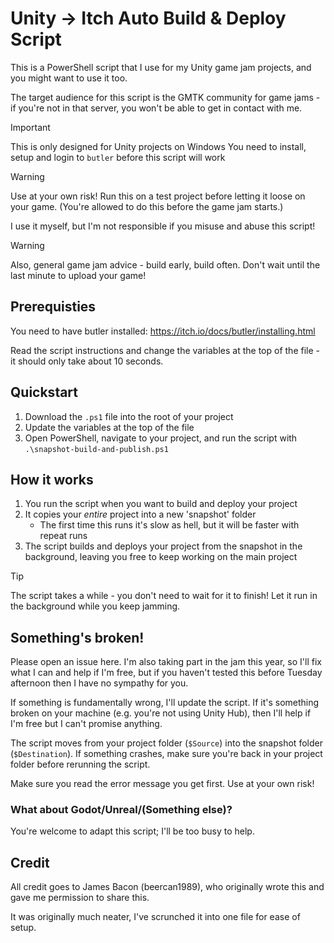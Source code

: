 # Unity -> Itch Auto Build & Deploy Script

This is a PowerShell script that I use for my Unity game jam projects, and you might want to use it too.

The target audience for this script is the GMTK community for game jams - if you're not in that server, you won't be able to get in contact with me.

> [!IMPORTANT]
> This is only designed for Unity projects on Windows
> You need to install, setup and login to `butler` before this script will work

> [!WARNING]
> Use at your own risk! Run this on a test project before letting it loose on your game.
> (You're allowed to do this before the game jam starts.)
>
> I use it myself, but I'm not responsible if you misuse and abuse this script!

> [!WARNING]
> Also, general game jam advice - build early, build often. Don't wait until the last minute to upload your game!

## Prerequisties

You need to have butler installed: https://itch.io/docs/butler/installing.html

Read the script instructions and change the variables at the top of the file - it should only take about 10 seconds.

## Quickstart

1. Download the `.ps1` file into the root of your project
2. Update the variables at the top of the file
3. Open PowerShell, navigate to your project, and run the script with `.\snapshot-build-and-publish.ps1`

## How it works

1. You run the script when you want to build and deploy your project
2. It copies your _entire_ project into a new 'snapshot' folder
    * The first time this runs it's slow as hell, but it will be faster with repeat runs
3. The script builds and deploys your project from the snapshot in the background, leaving you free to keep working on the main project

> [!TIP]
> The script takes a while - you don't need to wait for it to finish! Let it run in the background while you keep jamming.

## Something's broken!

Please open an issue here. I'm also taking part in the jam this year, so I'll fix what I can and help if I'm free, but if you haven't tested this before Tuesday afternoon then I have no sympathy for you.

If something is fundamentally wrong, I'll update the script. If it's something broken on your machine (e.g. you're not using Unity Hub), then I'll help if I'm free but I can't promise anything.

The script moves from your project folder (`$Source`) into the snapshot folder (`$Destination`). If something crashes, make sure you're back in your project folder before rerunning the script.

Make sure you read the error message you get first. Use at your own risk!

### What about Godot/Unreal/(Something else)?

You're welcome to adapt this script; I'll be too busy to help.

## Credit

All credit goes to James Bacon (beercan1989), who originally wrote this and gave me permission to share this.

It was originally much neater, I've scrunched it into one file for ease of setup.